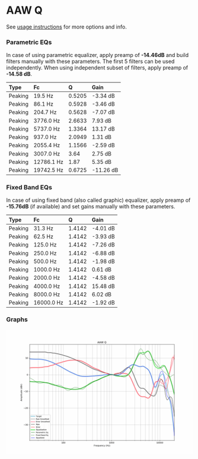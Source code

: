 # AAW Q
See [usage instructions](https://github.com/jaakkopasanen/AutoEq#usage) for more options and info.

### Parametric EQs
In case of using parametric equalizer, apply preamp of **-14.46dB** and build filters manually
with these parameters. The first 5 filters can be used independently.
When using independent subset of filters, apply preamp of **-14.58 dB**.

| Type    | Fc         |      Q | Gain      |
|:--------|:-----------|:-------|:----------|
| Peaking | 19.5 Hz    | 0.5205 | -3.34 dB  |
| Peaking | 86.1 Hz    | 0.5928 | -3.46 dB  |
| Peaking | 204.7 Hz   | 0.5628 | -7.07 dB  |
| Peaking | 3776.0 Hz  | 2.6633 | 7.93 dB   |
| Peaking | 5737.0 Hz  | 1.3364 | 13.17 dB  |
| Peaking | 937.0 Hz   | 2.0949 | 1.31 dB   |
| Peaking | 2055.4 Hz  | 1.1566 | -2.59 dB  |
| Peaking | 3007.0 Hz  | 3.64   | 2.75 dB   |
| Peaking | 12786.1 Hz | 1.87   | 5.35 dB   |
| Peaking | 19742.5 Hz | 0.6725 | -11.26 dB |

### Fixed Band EQs
In case of using fixed band (also called graphic) equalizer, apply preamp of **-15.76dB**
(if available) and set gains manually with these parameters.

| Type    | Fc         |      Q | Gain     |
|:--------|:-----------|:-------|:---------|
| Peaking | 31.3 Hz    | 1.4142 | -4.01 dB |
| Peaking | 62.5 Hz    | 1.4142 | -3.93 dB |
| Peaking | 125.0 Hz   | 1.4142 | -7.26 dB |
| Peaking | 250.0 Hz   | 1.4142 | -6.88 dB |
| Peaking | 500.0 Hz   | 1.4142 | -1.98 dB |
| Peaking | 1000.0 Hz  | 1.4142 | 0.61 dB  |
| Peaking | 2000.0 Hz  | 1.4142 | -4.58 dB |
| Peaking | 4000.0 Hz  | 1.4142 | 15.48 dB |
| Peaking | 8000.0 Hz  | 1.4142 | 6.02 dB  |
| Peaking | 16000.0 Hz | 1.4142 | -1.92 dB |

### Graphs
![](./AAW%20Q.png)